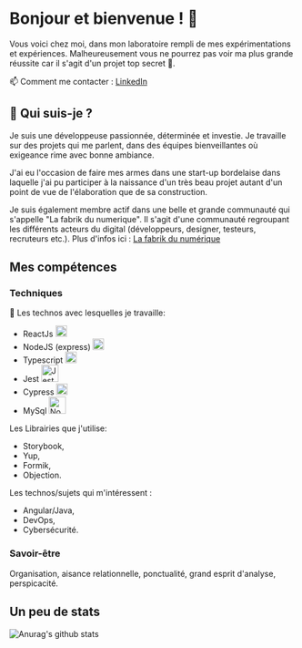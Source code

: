 # Bonjour et bienvenue ! :wave:

Vous voici chez moi, dans mon laboratoire rempli de mes expérimentations et expériences. Malheureusement vous ne pourrez pas voir ma plus grande réussite car il s'agit d'un projet top secret :no_entry_sign:.

📫 Comment me contacter : [LinkedIn](https://www.linkedin.com/in/alissone-neyret/)

## :zebra: Qui suis-je ?

Je suis une développeuse passionnée, déterminée et investie. Je travaille sur des projets qui me parlent, dans des équipes bienveillantes où exigeance rime avec bonne ambiance. 

J'ai eu l'occasion de faire mes armes dans une start-up bordelaise dans laquelle j'ai pu participer à la naissance d'un très beau projet autant d'un point de vue de l'élaboration que de sa construction.

Je suis également membre actif dans une belle et grande communauté qui s'appelle "La fabrik du numerique". Il s'agit d'une communauté regroupant les différents acteurs du digital (développeurs, designer, testeurs, recruteurs etc.). Plus d'infos ici : [La fabrik du numérique](https://www.linkedin.com/company/la-fabrik-du-num%C3%A9rique/about/)

## Mes compétences

### Techniques

🔭 Les technos avec lesquelles je travaille: 
* ReactJs <img height="20" src="https://www.flaticon.com/svg/static/icons/svg/919/919851.svg" alt="React">
* NodeJS (express) <img height="20" src="https://media.bitdegree.org/storage/media/images/2018/12/node-js-interview-questions-logo-2-266x300.png" alt="Node"> 
* Typescript <img height="20" src="https://www.flaticon.com/svg/static/icons/svg/919/919832.svg" alt="Typescript"> 
* Jest <img height="30" src="https://jestjs.io/img/jest-outline.svg" alt="Jest"> 
* Cypress <img height="20" src="https://www.cypress.io/static/33498b5f95008093f5f94467c61d20ab/59c46/cypress-logo.webp" alt="Cypress"> 
* MySql <img height="30" src="https://www.flaticon.com/svg/static/icons/svg/919/919836.svg" alt="Node"> 

Les Librairies que j'utilise: 
* Storybook,
* Yup,
* Formik,
* Objection.

Les technos/sujets qui m'intéressent : 
* Angular/Java,
* DevOps,
* Cybersécurité.

### Savoir-être

Organisation, aisance relationnelle, ponctualité, grand esprit d'analyse, perspicacité. 

## Un peu de stats 

![Anurag's github stats](https://github-readme-stats.vercel.app/api?username=alissone-neyret&count_private=true&show_icons=true&theme=radical)

